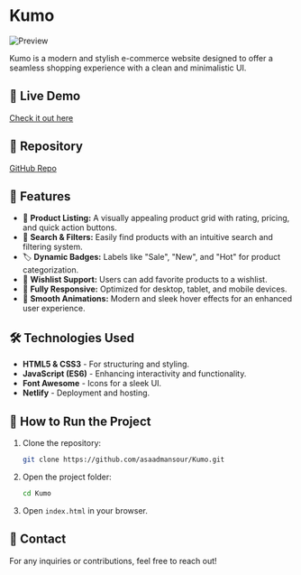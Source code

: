 # Kumo

![Preview](image.png)

Kumo is a modern and stylish e-commerce website designed to offer a seamless shopping experience with a clean and minimalistic UI.

## 🚀 Live Demo
[Check it out here](https://kumo-asaad.netlify.app/)

## 📂 Repository
[GitHub Repo](https://github.com/asaadmansour/Kumo)

## 🌟 Features
- 🛒 **Product Listing:** A visually appealing product grid with rating, pricing, and quick action buttons.
- 🔎 **Search & Filters:** Easily find products with an intuitive search and filtering system.
- 🏷️ **Dynamic Badges:** Labels like "Sale", "New", and "Hot" for product categorization.
- 💖 **Wishlist Support:** Users can add favorite products to a wishlist.
- 📱 **Fully Responsive:** Optimized for desktop, tablet, and mobile devices.
- 🔄 **Smooth Animations:** Modern and sleek hover effects for an enhanced user experience.

## 🛠️ Technologies Used
- **HTML5 & CSS3** - For structuring and styling.
- **JavaScript (ES6)** - Enhancing interactivity and functionality.
- **Font Awesome** - Icons for a sleek UI.
- **Netlify** - Deployment and hosting.

## 📌 How to Run the Project
1. Clone the repository:
   ```sh
   git clone https://github.com/asaadmansour/Kumo.git
   ```
2. Open the project folder:
   ```sh
   cd Kumo
   ```
3. Open `index.html` in your browser.

## 📧 Contact
For any inquiries or contributions, feel free to reach out!
